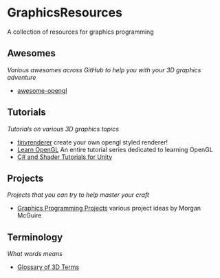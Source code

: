# GraphicsResources
A collection of resources for graphics programming

## Awesomes
*Various awesomes across GitHub to help you with your 3D graphics adventure*

* [awesome-opengl](https://github.com/eug/awesome-opengl)

## Tutorials
*Tutorials on various 3D graphics topics*

* [tinyrenderer](https://github.com/ssloy/tinyrenderer) create your own opengl styled renderer!
* [Learn OpenGL](https://learnopengl.com/) An entire tutorial series dedicated to learning OpenGL
* [C# and Shader Tutorials for Unity](https://catlikecoding.com/unity/tutorials/)

## Projects
*Projects that you can try to help master your craft*

* [Graphics Programming Projects](http://graphicscodex.com/projects/projects/) various project ideas by Morgan McGuire

## Terminology
*What words means*

* [Glossary of 3D Terms](http://www.timaxmedia.com/html/help/Glossary_of_3D_Terms_.htm)
